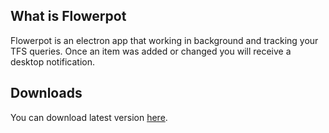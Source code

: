 ## What is Flowerpot

Flowerpot is an electron app that working in background and tracking your TFS queries. Once an item was added or changed you will receive a desktop notification.

## Downloads

You can download latest version [here](https://github.com/Emestie/flowerpot/releases/latest).
